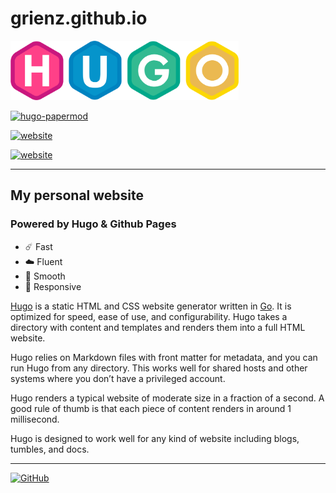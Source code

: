 # grienz.github.io

<a href="https://gohugo.io/"><img src="https://raw.githubusercontent.com/gohugoio/gohugoioTheme/master/static/images/hugo-logo-wide.svg?sanitize=true" alt="Hugo" width="365"></a>

[![hugo-papermod](https://img.shields.io/badge/Hugo--Themes-@PaperMod-blue)](https://themes.gohugo.io/themes/hugo-papermod/)

[![website](https://img.shields.io/github/actions/workflow/status/grienz/grienz.github.io/deploy.yml?label=grienz.github.io&logo=hugo&logoColor=default)](https://grienz.github.io/)

[![website](https://img.shields.io/website?url=https%3A%2F%2Fgrienz.github.io)](https://grienz.github.io/)

---

## My personal website

### Powered by **Hugo** & **Github Pages**

- ☄️ Fast
- ☁️ Fluent
- 🌙 Smooth
- 📱 Responsive

[Hugo](https://gohugo.io/getting-started/) is a static HTML and CSS website generator written in [Go](https://go.dev/).
It is optimized for speed, ease of use, and configurability.
Hugo takes a directory with content and templates and renders them into a full HTML website.

Hugo relies on Markdown files with front matter for metadata, and you can run Hugo from any directory. This works well for shared hosts and other systems where you don’t have a privileged account.

Hugo renders a typical website of moderate size in a fraction of a second. A good rule of thumb is that each piece of content renders in around 1 millisecond.

Hugo is designed to work well for any kind of website including blogs, tumbles, and docs.

---

[![GitHub](https://img.shields.io/github/license/grienz/grienz.github.io)](https://github.com/grienz/grienz.github.io/blob/master/LICENSE)
